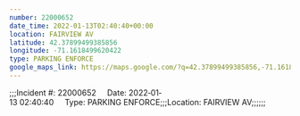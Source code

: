 ```yaml
---
number: 22000652
date_time: 2022-01-13T02:40:40+00:00
location: FAIRVIEW AV
latitude: 42.37899499385856
longitude: -71.1618499620422
type: PARKING ENFORCE
google_maps_link: https://maps.google.com/?q=42.37899499385856,-71.1618499620422
---
```


;;;Incident #: 22000652     Date: 2022‐01‐13 02:40:40     Type: PARKING ENFORCE;;;Location: FAIRVIEW AV;;;;;;
